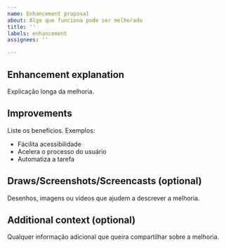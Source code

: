 ```yaml
---
name: Enhancement proposal
about: Algo que funciona pode ser melhorado
title: ''
labels: enhancement
assignees: ''

---
```


## Enhancement explanation
Explicação longa da melhoria.

## Improvements
Liste os benefícios. Exemplos:
- Fácilita acessibilidade
- Acelera o processo do usuário
- Automatiza a tarefa

## Draws/Screenshots/Screencasts (optional)
Desenhos, imagens ou videos que ajudem a descrever a melhoria.

## Additional context (optional)
Qualquer informação adicional que queira compartilhar sobre a melhoria.
